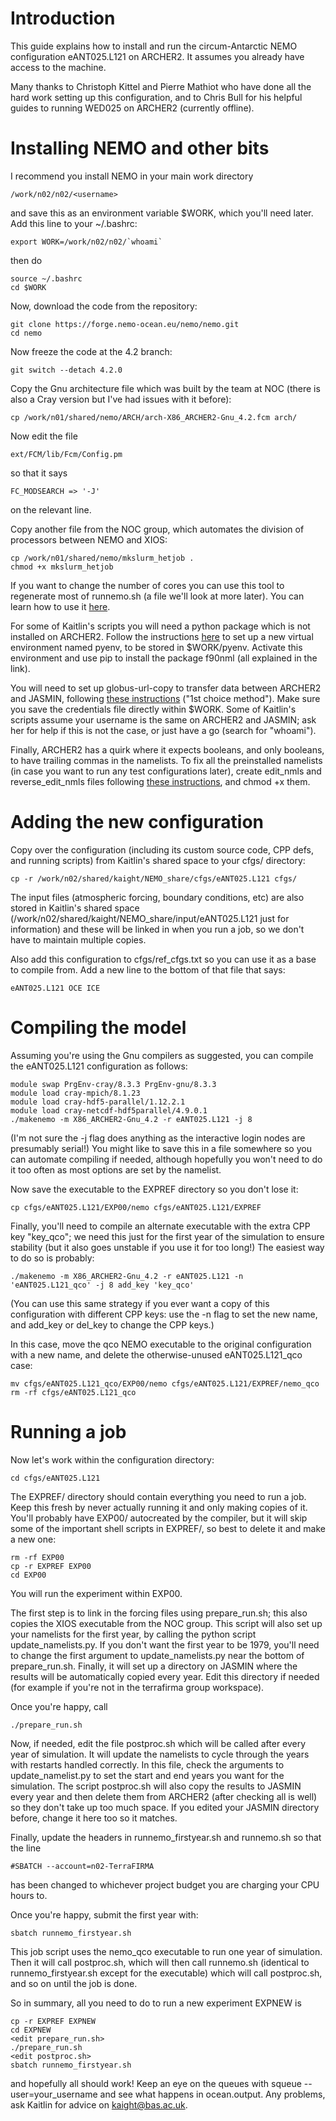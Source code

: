 # Introduction

This guide explains how to install and run the circum-Antarctic NEMO configuration eANT025.L121 on ARCHER2. It assumes you already have access to the machine.

Many thanks to Christoph Kittel and Pierre Mathiot who have done all the hard work setting up this configuration, and to Chris Bull for his helpful guides to running WED025 on ARCHER2 (currently offline).

# Installing NEMO and other bits

I recommend you install NEMO in your main work directory

    /work/n02/n02/<username>

and save this as an environment variable $WORK, which you'll need later. Add this line to your ~/.bashrc:

    export WORK=/work/n02/n02/`whoami`

then do

    source ~/.bashrc
    cd $WORK

Now, download the code from the repository:

    git clone https://forge.nemo-ocean.eu/nemo/nemo.git
    cd nemo

Now freeze the code at the 4.2 branch:

    git switch --detach 4.2.0

Copy the Gnu architecture file which was built by the team at NOC (there is also a Cray version but I've had issues with it before):

    cp /work/n01/shared/nemo/ARCH/arch-X86_ARCHER2-Gnu_4.2.fcm arch/

Now edit the file

    ext/FCM/lib/Fcm/Config.pm

so that it says

    FC_MODSEARCH => '-J'

on the relevant line.

Copy another file from the NOC group, which automates the division of processors between NEMO and XIOS:

    cp /work/n01/shared/nemo/mkslurm_hetjob .
    chmod +x mkslurm_hetjob

If you want to change the number of cores you can use this tool to regenerate most of runnemo.sh (a file we'll look at more later). You can learn how to use it [here](https://docs.archer2.ac.uk/research-software/nemo/).

For some of Kaitlin's scripts you will need a python package which is not installed on ARCHER2. Follow the instructions [here](https://docs.archer2.ac.uk/user-guide/python/) to set up a new virtual environment named pyenv, to be stored in $WORK/pyenv. Activate this environment and use pip to install the package f90nml (all explained in the link).

You will need to set up globus-url-copy to transfer data between ARCHER2 and JASMIN, following [these instructions](https://help.jasmin.ac.uk/article/4997-transfers-from-archer2) ("1st choice method"). Make sure you save the credentials file directly within $WORK. Some of Kaitlin's scripts assume your username is the same on ARCHER2 and JASMIN; ask her for help if this is not the case, or just have a go (search for "whoami").

Finally, ARCHER2 has a quirk where it expects booleans, and only booleans, to have trailing commas in the namelists. To fix all the preinstalled namelists (in case you want to run any test configurations later), create edit_nmls and reverse_edit_nmls files following [these instructions](https://forge.ipsl.jussieu.fr/nemo/ticket/2653), and chmod +x them.    

# Adding the new configuration

Copy over the configuration (including its custom source code, CPP defs, and running scripts) from Kaitlin's shared space to your cfgs/ directory:

    cp -r /work/n02/shared/kaight/NEMO_share/cfgs/eANT025.L121 cfgs/

The input files (atmospheric forcing, boundary conditions, etc) are also stored in Kaitlin's shared space (/work/n02/shared/kaight/NEMO_share/input/eANT025.L121 just for information) and these will be linked in when you run a job, so we don't have to maintain multiple copies.

Also add this configuration to cfgs/ref_cfgs.txt so you can use it as a base to compile from. Add a new line to the bottom of that file that says:

    eANT025.L121 OCE ICE

# Compiling the model

Assuming you're using the Gnu compilers as suggested, you can compile the eANT025.L121 configuration as follows:

    module swap PrgEnv-cray/8.3.3 PrgEnv-gnu/8.3.3
    module load cray-mpich/8.1.23 
    module load cray-hdf5-parallel/1.12.2.1 
    module load cray-netcdf-hdf5parallel/4.9.0.1
    ./makenemo -m X86_ARCHER2-Gnu_4.2 -r eANT025.L121 -j 8

(I'm not sure the -j flag does anything as the interactive login nodes are presumably serial!) You might like to save this in a file somewhere so you can automate compiling if needed, although hopefully you won't need to do it too often as most options are set by the namelist.

Now save the executable to the EXPREF directory so you don't lose it:

    cp cfgs/eANT025.L121/EXP00/nemo cfgs/eANT025.L121/EXPREF

Finally, you'll need to compile an alternate executable with the extra CPP key "key_qco"; we need this just for the first year of the simulation to ensure stability (but it also goes unstable if you use it for too long!) The easiest way to do so is probably:

    ./makenemo -m X86_ARCHER2-Gnu_4.2 -r eANT025.L121 -n 'eANT025.L121_qco' -j 8 add_key 'key_qco'

(You can use this same strategy if you ever want a copy of this configuration with different CPP keys: use the -n flag to set the new name, and add_key or del_key to change the CPP keys.)

In this case, move the qco NEMO executable to the original configuration with a new name, and delete the otherwise-unused eANT025.L121_qco case:

    mv cfgs/eANT025.L121_qco/EXP00/nemo cfgs/eANT025.L121/EXPREF/nemo_qco
    rm -rf cfgs/eANT025.L121_qco

# Running a job

Now let's work within the configuration directory:

    cd cfgs/eANT025.L121

The EXPREF/ directory should contain everything you need to run a job. Keep this fresh by never actually running it and only making copies of it. You'll probably have EXP00/ autocreated by the compiler, but it will skip some of the important shell scripts in EXPREF/, so best to delete it and make a new one:

    rm -rf EXP00
    cp -r EXPREF EXP00
    cd EXP00

You will run the experiment within EXP00.

The first step is to link in the forcing files using prepare_run.sh; this also copies the XIOS executable from the NOC group. This script will also set up your namelists for the first year, by calling the python script update_namelists.py. If you don't want the first year to be 1979, you'll need to change the first argument to update_namelists.py near the bottom of prepare_run.sh. Finally, it will set up a directory on JASMIN where the results will be automatically copied every year. Edit this directory if needed (for example if you're not in the terrafirma group workspace).

Once you're happy, call

    ./prepare_run.sh

Now, if needed, edit the file postproc.sh which will be called after every year of simulation. It will update the namelists to cycle through the years with restarts handled correctly. In this file, check the arguments to update_namelist.py to set the start and end years you want for the simulation. The script postproc.sh will also copy the results to JASMIN every year and then delete them from ARCHER2 (after checking all is well) so they don't take up too much space. If you edited your JASMIN directory before, change it here too so it matches.

Finally, update the headers in runnemo_firstyear.sh and runnemo.sh so that the line

    #SBATCH --account=n02-TerraFIRMA

has been changed to whichever project budget you are charging your CPU hours to.

Once you're happy, submit the first year with:

    sbatch runnemo_firstyear.sh

This job script uses the nemo_qco executable to run one year of simulation. Then it will call postproc.sh, which will then call runnemo.sh (identical to runnemo_firstyear.sh except for the executable) which will call postproc.sh, and so on until the job is done.

So in summary, all you need to do to run a new experiment EXPNEW is

    cp -r EXPREF EXPNEW
    cd EXPNEW
    <edit prepare_run.sh>
    ./prepare_run.sh
    <edit postproc.sh>
    sbatch runnemo_firstyear.sh

and hopefully all should work! Keep an eye on the queues with squeue --user=your_username and see what happens in ocean.output. Any problems, ask Kaitlin for advice on <kaight@bas.ac.uk>.
    